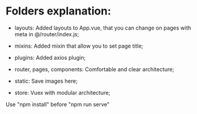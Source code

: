 # Folders explanation:

* layouts:
  Added layouts to App.vue, that you can change on pages with meta in @/router/index.js;

* mixins:
  Added mixin that allow you to set page title;

* plugins:
  Added axios plugin;

* router, pages, components:
  Comfortable and clear architecture;

* static:
  Save images here;

* store:
  Vuex with modular architecture;
  
Use "npm install" before "npm run serve"